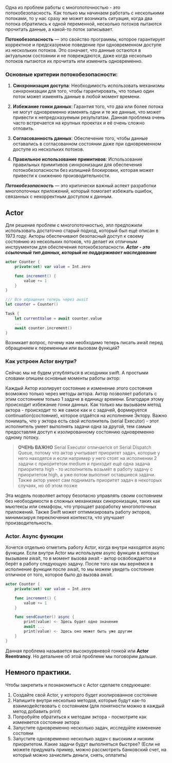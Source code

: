 Одна из проблем работы с многопоточностью - это потокобезопасность. Как только мы начинаем работать с несколькими потоками, то у нас сразу же может возникать ситуация,  когда два потока обратились к одной переменной, несколько потоков пытаются прочитать данные, а какой-то поток записывает. 

**Потокобезопасность** — это свойство программы, которое гарантирует корректное и предсказуемое поведение при одновременном доступе из нескольких потоков. Это означает, что данные остаются в актуальном состоянии и не повреждаются, даже когда несколько потоков пытаются их прочитать или изменить одновременно.

### Основные критерии потокобезопасности:

1.  **Синхронизация доступа**: Необходимость использовать механизмы синхронизации для того, чтобы гарантировать, что только один поток может изменять данные в любой момент времени.

2.  **Избежание гонки данных**: Гарантия того, что два или более потока не могут одновременно изменять одни и те же данные, что может привести к непредсказуемым результатам. Данная проблема очень часто встречается на крупных проектах и её очень сложно отловить. 

3. **Согласованность данных**: Обеспечение того, чтобы данные оставались в согласованном состоянии даже при одновременном доступе из нескольких потоков.
4. **Правильное использование примитивов**: Использование правильных примитивов синхронизации для обеспечения потокобезопасности без излишней блокировки, которая может привести к снижению производительности.

***Потокобезопасность*** — это критически важный аспект разработки многопоточных приложений, который помогает избежать ошибок, связанных с некорректным доступом к данным.

## Actor
Для решение проблем с многопоточностью, эпл предложили использовать достаточно старый подход, который был ещё описан в 1973 году. Акторы обеспечивают безопасный доступ к своему состоянию из нескольких потоков, что делает их отличным инструментом для обеспечения потокобезопасности. ***Actor - это ссылочный тип данных, который не поддерживает наследование***

```swift
actor Counter {
	private(set) var value = Int.zero

	func increment() {
		value += 1
	}
}

/// Все обращения теперь через await
let counter = Counter()

Task {
	let currentValue = await counter.value
	...
	await counter.increment()
}
```

Возникает вопрос, почему нам необходимо теперь писать await перед обращением к переменным или вызовам функций?

### Как устроен Actor внутри?

Сейчас мы не будем углубляться в исходники swift. А простыми словами опишем основные моменты работы актор:

Каждый Актор изолирует состояние и изменение этого состояния возможно только через методы актора. Актор позволяет работать с этим состоянием только 1 задаче в единицу времени. Благодаря этому происходит избежание гонки данных. Как только мы вызываем метод актора - происходит то же самое как и с задачей, формируется continuation(состояние), которое отдаётся на исполнение Эктору. Важно понимать, что у эктора есть свой исполнитель (serial Executor) - этот исполнитель умеет выполнять задачи одна за другой, тем самым предоставляя доступ к изолированному состоянию одновременно одному потоку. 

> **ОЧЕНЬ ВАЖНО** Serial Executor отличается от Serial Dispatch Queue, потому что актор учитывает приоритет задач, которые у него находятся и если например у него стоят на исполнении 2 задачи с приоритетом medium и приходит ещё одна задача приоритета high - то исполнитель возьмёт в работу задачу c приоритетом high, а уже потом выполнит оставшиеся задачи. Также актор умеет сам поднимать приоритет задач в некоторых случаях, но об этом позже

Эта модель позволяет актору безопасно управлять своим состоянием без необходимости в сложных механизмах синхронизации, таких как мьютексы или семафоры, что упрощает разработку многопоточных приложений. Также Swift может оптимизировать работу экторов, минимизируя переключения контекста, что улучшает производительность.
### Actor.  Async функции
Хочется отдельно отметить работу Actor, когда внутри находятся async функции. Если внутри Actor мы используем async функции в которых вызываем await, то в момент вызова await - актор освобождается и берёт в работу следующую задачу. После того как мы вернёмся в исполнение функции после await, то мы можем увидеть состояние отличное от того, которое было до вызова await.

```swift
actor Counter {
	private(set) var value = Int.zero

	func increment() {
		value += 1
	}

	func sendCounter() async {
        print(value) <- Здесь будет одно значение
        await ... 
        print(value) <- Здесь оно может быть уже другим
    }
}
```

Данная проблема называется высокоурвневой гонкой или **Actor Reentrancy**. Но детальнее об этой проблеме мы поговорим дальше. 

## Немного практики. 
Чтобы закрепить и познакомиться с Actor сделаете следуюещее:
1. Создайте свой Actor, у которого будет изолированное состояние
2. Напишите внутри несколько методов, которые будут как-то взаимодействовать с состоянием (для понятности можно в каждый метод добавить print)
3. Попробуйте обратиться к методам эктора - посмотрите как изменяется состояние эктора
4. Запустите одновременно несколько задач,  исследуйте изменение состояни
5. Запустите одновременно несколько задач с высоким и низким приоритетом.  Какие задачи будут выполняться быстрее?
(Если не можете придумать пример, можно рассмотреть банковский счет, на который можно зачислить деньги, снять, оплатить)
